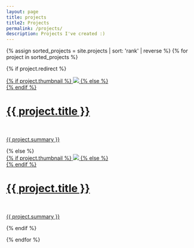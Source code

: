 ```yaml
---
layout: page
title: projects
title2: Projects
permalink: /projects/
description: Projects I've created :)
---
```


{% assign sorted_projects = site.projects | sort: 'rank' | reverse %}
{% for project in sorted_projects %}

{% if project.redirect %}
<div class="project">
    <div class="thumbnail">
        <a href="{{ project.redirect }}" target="_blank">
        {% if project.thumbnail %}
        <img class="thumbnail" src="{{ project.thumbnail | prepend: site.baseurl | prepend: site.url }}"/>
        {% else %}
        <div class="thumbnail blankbox"></div>
        {% endif %}    
        <span>
            <h1>{{ project.title }}</h1>
            <br/>
            <p>{{ project.summary }}</p>
        </span>
        </a>
    </div>
</div>
{% else %}

<div class="project ">
    <div class="thumbnail">
        <a href="{{ project.url | prepend: site.baseurl | prepend: site.url }}">
        {% if project.thumbnail %}
        <img class="thumbnail" src="{{ project.thumbnail | prepend: site.baseurl | prepend: site.url }}"/>
        {% else %}
        <div class="thumbnail blankbox"></div>
        {% endif %}    
        <span>
            <h1>{{ project.title }}</h1>
            <br/>
            <p>{{ project.summary }}</p>
        </span>
        </a>
    </div>
</div>

{% endif %}

{% endfor %}
